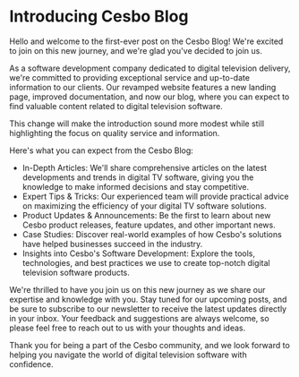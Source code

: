 # Introducing Cesbo Blog

Hello and welcome to the first-ever post on the Cesbo Blog! We're excited to join on this new journey, and we're glad you've decided to join us.

As a software development company dedicated to digital television delivery, we're committed to providing exceptional service and up-to-date information to our clients. Our revamped website features a new landing page, improved documentation, and now our blog, where you can expect to find valuable content related to digital television software.

This change will make the introduction sound more modest while still highlighting the focus on quality service and information.

Here's what you can expect from the Cesbo Blog:

- In-Depth Articles: We'll share comprehensive articles on the latest developments and trends in digital TV software, giving you the knowledge to make informed decisions and stay competitive.
- Expert Tips & Tricks: Our experienced team will provide practical advice on maximizing the efficiency of your digital TV software solutions.
- Product Updates & Announcements: Be the first to learn about new Cesbo product releases, feature updates, and other important news.
- Case Studies: Discover real-world examples of how Cesbo's solutions have helped businesses succeed in the industry.
- Insights into Cesbo's Software Development: Explore the tools, technologies, and best practices we use to create top-notch digital television software products.

We're thrilled to have you join us on this new journey as we share our expertise and knowledge with you. Stay tuned for our upcoming posts, and be sure to subscribe to our newsletter to receive the latest updates directly in your inbox. Your feedback and suggestions are always welcome, so please feel free to reach out to us with your thoughts and ideas.

Thank you for being a part of the Cesbo community, and we look forward to helping you navigate the world of digital television software with confidence.